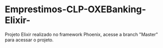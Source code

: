 # Emprestimos-CLP-OXEBanking-Elixir-

Projeto Elixir realizado no framework Phoenix, acesse a branch "Master" para acessar o projeto.
